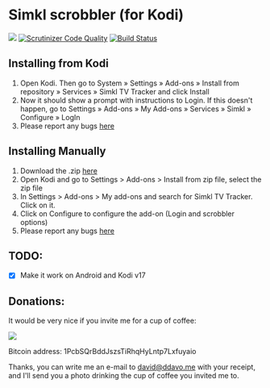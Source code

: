 # Simkl scrobbler (for Kodi)
[![](https://img.shields.io/badge/license-GPLv3-blue.svg?style=flat-square)][license] [![Scrutinizer Code Quality](https://scrutinizer-ci.com/g/SIMKL/script.simkl/badges/quality-score.png?b=master)](https://scrutinizer-ci.com/g/SIMKL/script.simkl/?branch=master) [![Build Status](https://scrutinizer-ci.com/g/SIMKL/script.simkl/badges/build.png?b=master)](https://scrutinizer-ci.com/g/SIMKL/script.simkl/build-status/master)

## Installing from Kodi
1. Open Kodi. Then go to System » Settings » Add-ons » Install from repository » Services » Simkl TV Tracker and click Install
2. Now it should show a prompt with instructions to Login. If this doesn't happen, go to Settings » Add-ons » My Add-ons » Services » Simkl » Configure » LogIn
3. Please report any bugs [here](https://github.com/SIMKL/script.simkl/issues)

## Installing Manually
1. Download the .zip [here](https://github.com/SIMKL/script.simkl/releases/latest)
2. Open Kodi and go to Settings > Add-ons > Install from zip file, select the zip file
3. In Settings > Add-ons > My add-ons and search for Simkl TV Tracker. Click on it.
4. Click on Configure to configure the add-on (Login and scrobbler options)
5. Please report any bugs [here](https://github.com/SIMKL/script.simkl/issues)

## TODO:
- [x] Make it work on Android and Kodi v17

## Donations:
It would be very nice if you invite me for a cup of coffee:

[<img src="https://www.coinbase.com/assets/buttons/donation_large-5cf4f17cc2d2ae2f45b6b021ee498297409c94dcf0ba1bbf76fd5668e80b0d02.png">](https://www.coinbase.com/daviddavo)

Bitcoin address: 1PcbSQrBddJszsTiRhqHyLntp7Lxfuyaio

Thanks, you can write me an e-mail to david@ddavo.me with your receipt, and I'll send you a photo drinking the cup of coffee you invited me to.

[license]: https://github.com/SIMKL/script.simkl/blob/master/LICENSE.txt
